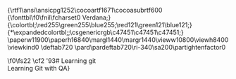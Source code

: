 {\rtf1\ansi\ansicpg1252\cocoartf1671\cocoasubrtf600
{\fonttbl\f0\fnil\fcharset0 Verdana;}
{\colortbl;\red255\green255\blue255;\red121\green121\blue121;}
{\*\expandedcolortbl;;\csgenericrgb\c47451\c47451\c47451;}
\paperw11900\paperh16840\margl1440\margr1440\vieww10800\viewh8400\viewkind0
\deftab720
\pard\pardeftab720\ri-340\sa200\partightenfactor0

\f0\fs22 \cf2 \'93# Learning git\
Learning Git with QA}